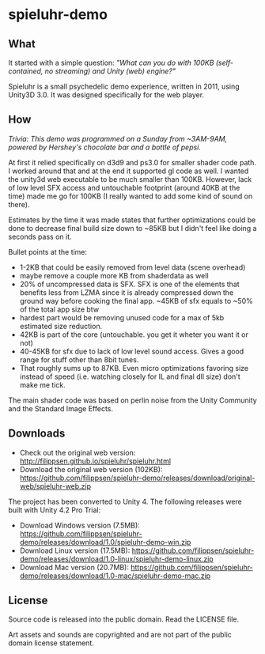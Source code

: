 spieluhr-demo
=============

What
----

It started with a simple question: 
*"What can you do with 100KB (self-contained, no streaming) and Unity (web) engine?"*

Spieluhr is a small psychedelic demo experience, written in 2011, using Unity3D 3.0. It was designed specifically for 
the web player.

How
----
_Trivia: This demo was programmed on a Sunday from ~3AM-9AM, powered by Hershey's chocolate bar and a bottle of pepsi._

At first it relied specifically on d3d9 and ps3.0 for smaller shader code path. I worked around that and at the end it supported gl code as well.
I wanted the unity3d web executable to be much smaller than 100KB. 
However, lack of low level SFX access and untouchable footprint (around 40KB at the time) made me go for 100KB (I really wanted to add some kind of sound on there).

Estimates by the time it was made states that further optimizations could be done to decrease final build size down to ~85KB but I didn't feel like doing a seconds pass on it.

Bullet points at the time:
* 1-2KB that could be easily removed from level data (scene overhead)
* maybe remove a couple more KB from shaderdata as well
* 20% of uncompressed data is SFX. SFX is one of the elements that benefits less from LZMA since it is already compressed down the ground way before cooking the final app. ~45KB of sfx equals to ~50% of the total app size btw
* hardest part would be removing unused code for a max of 5kb estimated size reduction.
* 42KB is part of the core (untouchable. you get it wheter you want it or not)
* 40-45KB for sfx due to lack of low level sound access. Gives a good range for stuff other than 8bit tunes.
* That roughly sums up to 87KB. Even micro optimizations favoring size instead of speed (i.e. watching closely for IL and final dll size) don't make me tick.


The main shader code was based on perlin noise from the Unity Community and the Standard Image Effects.

Downloads
--------

* Check out the original web version: http://filippsen.github.io/spieluhr/spieluhr.html
* Download the original web version (102KB): https://github.com/filippsen/spieluhr-demo/releases/download/original-web/spieluhr-web.zip

The project has been converted to Unity 4. The following releases were built with Unity 4.2 Pro Trial:
* Download Windows version (7.5MB): https://github.com/filippsen/spieluhr-demo/releases/download/1.0/spieluhr-demo-win.zip
* Download Linux version (17.5MB): https://github.com/filippsen/spieluhr-demo/releases/download/1.0-linux/spieluhr-demo-linux.zip
* Download Mac version (20.7MB): https://github.com/filippsen/spieluhr-demo/releases/download/1.0-mac/spieluhr-demo-mac.zip

License
-------
Source code is released into the public domain. Read the LICENSE file.

Art assets and sounds are copyrighted and are not part of the public domain license statement.
